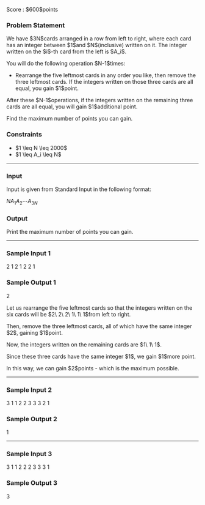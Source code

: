 
<div>

<span>

<span>

<p>
Score : $600$points
</p>

<div>

<section>

### **Problem Statement**

<p>
We have $3N$cards arranged in a row from left to right, where each card has an integer between $1$and $N$(inclusive) written on it. The integer written on the $i$-th card from the left is $A_i$.
</p>

<p>
You will do the following operation $N-1$times:
</p>

<ul>

<li>
Rearrange the five leftmost cards in any order you like, then remove the three leftmost cards. If the integers written on those three cards are all equal, you gain $1$point.
</li>

</ul>

<p>
After these $N-1$operations, if the integers written on the remaining three cards are all equal, you will gain $1$additional point.
</p>

<p>
Find the maximum number of points you can gain.
</p>

</section>

</div>

<div>

<section>

### **Constraints**

<ul>

<li>
$1 \leq N \leq 2000$
</li>

<li>
$1 \leq A_i \leq N$
</li>

</ul>

</section>

</div>

---

<div>

<div>

<section>

### **Input**

<p>
Input is given from Standard Input in the following format:
</p>

<div>

$N$$A_1$$A_2$$\cdots$$A_{3N}$
</div>

</section>

</div>

<div>

<section>

### **Output**

<p>
Print the maximum number of points you can gain.
</p>

</section>

</div>

</div>

---

<div>

<section>

### **Sample Input 1**

<div>

2
1 2 1 2 2 1

</div>

</section>

</div>

<div>

<section>

### **Sample Output 1**

<div>

2

</div>

<p>
Let us rearrange the five leftmost cards so that the integers written on the six cards will be $2\ 2\ 2\ 1\ 1\ 1$from left to right.
</p>

<p>
Then, remove the three leftmost cards, all of which have the same integer $2$, gaining $1$point.
</p>

<p>
Now, the integers written on the remaining cards are $1\ 1\ 1$.
</p>

<p>
Since these three cards have the same integer $1$, we gain $1$more point.
</p>

<p>
In this way, we can gain $2$points - which is the maximum possible.
</p>

</section>

</div>

---

<div>

<section>

### **Sample Input 2**

<div>

3
1 1 2 2 3 3 3 2 1

</div>

</section>

</div>

<div>

<section>

### **Sample Output 2**

<div>

1

</div>

</section>

</div>

---

<div>

<section>

### **Sample Input 3**

<div>

3
1 1 2 2 2 3 3 3 1

</div>

</section>

</div>

<div>

<section>

### **Sample Output 3**

<div>

3

</div>

</section>

</div>

</span>

</span>

</div>
